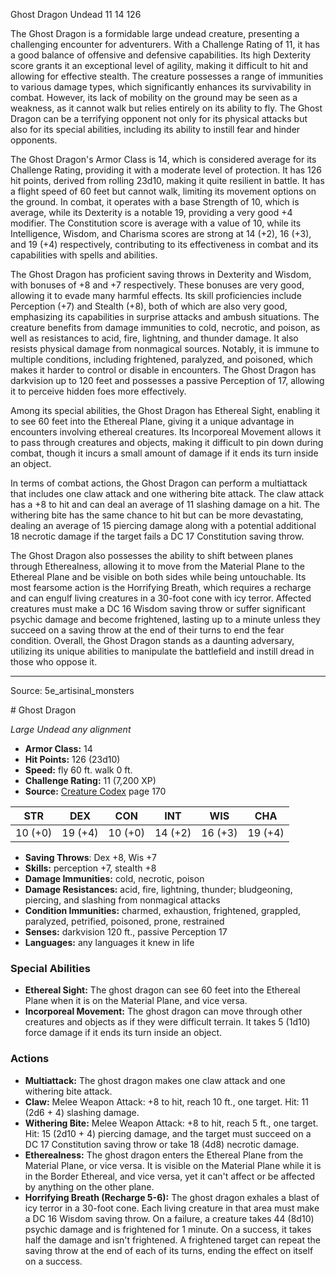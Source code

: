 <MonsterName/>Ghost Dragon</MonsterName>
<CreatureType/>Undead</CreatureType>
<CR/>11</CR>
<AC/>14</AC>
<HP/>126</HP>
<summary>The Ghost Dragon is a formidable large undead creature, presenting a challenging encounter for adventurers. With a Challenge Rating of 11, it has a good balance of offensive and defensive capabilities. Its high Dexterity score grants it an exceptional level of agility, making it difficult to hit and allowing for effective stealth. The creature possesses a range of immunities to various damage types, which significantly enhances its survivability in combat. However, its lack of mobility on the ground may be seen as a weakness, as it cannot walk but relies entirely on its ability to fly. The Ghost Dragon can be a terrifying opponent not only for its physical attacks but also for its special abilities, including its ability to instill fear and hinder opponents. </summary>

<detail>

The Ghost Dragon's Armor Class is 14, which is considered average for its Challenge Rating, providing it with a moderate level of protection. It has 126 hit points, derived from rolling 23d10, making it quite resilient in battle. It has a flight speed of 60 feet but cannot walk, limiting its movement options on the ground. In combat, it operates with a base Strength of 10, which is average, while its Dexterity is a notable 19, providing a very good +4 modifier. The Constitution score is average with a value of 10, while its Intelligence, Wisdom, and Charisma scores are strong at 14 (+2), 16 (+3), and 19 (+4) respectively, contributing to its effectiveness in combat and its capabilities with spells and abilities.

The Ghost Dragon has proficient saving throws in Dexterity and Wisdom, with bonuses of +8 and +7 respectively. These bonuses are very good, allowing it to evade many harmful effects. Its skill proficiencies include Perception (+7) and Stealth (+8), both of which are also very good, emphasizing its capabilities in surprise attacks and ambush situations. The creature benefits from damage immunities to cold, necrotic, and poison, as well as resistances to acid, fire, lightning, and thunder damage. It also resists physical damage from nonmagical sources. Notably, it is immune to multiple conditions, including frightened, paralyzed, and poisoned, which makes it harder to control or disable in encounters. The Ghost Dragon has darkvision up to 120 feet and possesses a passive Perception of 17, allowing it to perceive hidden foes more effectively. 

Among its special abilities, the Ghost Dragon has Ethereal Sight, enabling it to see 60 feet into the Ethereal Plane, giving it a unique advantage in encounters involving ethereal creatures. Its Incorporeal Movement allows it to pass through creatures and objects, making it difficult to pin down during combat, though it incurs a small amount of damage if it ends its turn inside an object.

In terms of combat actions, the Ghost Dragon can perform a multiattack that includes one claw attack and one withering bite attack. The claw attack has a +8 to hit and can deal an average of 11 slashing damage on a hit. The withering bite has the same chance to hit but can be more devastating, dealing an average of 15 piercing damage along with a potential additional 18 necrotic damage if the target fails a DC 17 Constitution saving throw. 

The Ghost Dragon also possesses the ability to shift between planes through Etherealness, allowing it to move from the Material Plane to the Ethereal Plane and be visible on both sides while being untouchable. Its most fearsome action is the Horrifying Breath, which requires a recharge and can engulf living creatures in a 30-foot cone with icy terror. Affected creatures must make a DC 16 Wisdom saving throw or suffer significant psychic damage and become frightened, lasting up to a minute unless they succeed on a saving throw at the end of their turns to end the fear condition. Overall, the Ghost Dragon stands as a daunting adversary, utilizing its unique abilities to manipulate the battlefield and instill dread in those who oppose it.</detail>



---

Source: 5e_artisinal_monsters

<statblock>
# Ghost Dragon

*Large* *Undead* *any alignment*

- **Armor Class:** 14
- **Hit Points:** 126 (23d10)
- **Speed:** fly 60 ft. walk 0 ft.
- **Challenge Rating:** 11 (7,200 XP)
- **Source:** [Creature Codex](https://koboldpress.com/kpstore/product/creature-codex-for-5th-edition-dnd) page 170

| STR | DEX | CON | INT | WIS | CHA |
| --- | --- | --- | --- | --- | --- |
| 10 (+0) | 19 (+4) | 10 (+0) | 14 (+2) | 16 (+3) | 19 (+4) |

- **Saving Throws**: Dex +8, Wis +7
- **Skills:** perception +7, stealth +8
- **Damage Immunities:** cold, necrotic, poison
- **Damage Resistances:** acid, fire, lightning, thunder; bludgeoning, piercing, and slashing from nonmagical attacks
- **Condition Immunities:** charmed, exhaustion, frightened, grappled, paralyzed, petrified, poisoned, prone, restrained
- **Senses:** darkvision 120 ft., passive Perception 17
- **Languages:** any languages it knew in life

### Special Abilities

- **Ethereal Sight:** The ghost dragon can see 60 feet into the Ethereal Plane when it is on the Material Plane, and vice versa.
- **Incorporeal Movement:** The ghost dragon can move through other creatures and objects as if they were difficult terrain. It takes 5 (1d10) force damage if it ends its turn inside an object.

### Actions

- **Multiattack:** The ghost dragon makes one claw attack and one withering bite attack.
- **Claw:** Melee Weapon Attack: +8 to hit, reach 10 ft., one target. Hit: 11 (2d6 + 4) slashing damage.
- **Withering Bite:** Melee Weapon Attack: +8 to hit, reach 5 ft., one target. Hit: 15 (2d10 + 4) piercing damage, and the target must succeed on a DC 17 Constitution saving throw or take 18 (4d8) necrotic damage.
- **Etherealness:** The ghost dragon enters the Ethereal Plane from the Material Plane, or vice versa. It is visible on the Material Plane while it is in the Border Ethereal, and vice versa, yet it can't affect or be affected by anything on the other plane.
- **Horrifying Breath (Recharge 5-6):** The ghost dragon exhales a blast of icy terror in a 30-foot cone. Each living creature in that area must make a DC 16 Wisdom saving throw. On a failure, a creature takes 44 (8d10) psychic damage and is frightened for 1 minute. On a success, it takes half the damage and isn't frightened. A frightened target can repeat the saving throw at the end of each of its turns, ending the effect on itself on a success.


</statblock>


